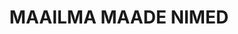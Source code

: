 ---
title: MAAILMA MAADE NIMED
title_en: Countries names
notes: 'Järgneva loendi aluseks on Emakeele Seltsi keeletoimkonna poolt 1996. a sügisel ja talvel läbi arutatud väliskohanimede, sh riiginimede kirjapilt keelekorraldussõnaraamatu kohanimelisas. Loendit on hiljem pidevalt täpsustatud ja ajakohastatud. Loend on ühtlustatud standardis ISO 3166-1 antud valikuga.'
notes_en: Countries names
category:
  - Piirkonnad ja linnad
category_en:
  - Regions and Cities
resources:
  - name: mmaad
    url: 'https://www.eki.ee/knab/mmaad.htm'
    format: HTML
    interactive: 'False'
license: OTHER
update_freq: 'http://purl.org/linked-data/sdmx/2009/code#freq-A'
organization: Eesti Keele Instituut
maintainer_name: ''
maintainer_email: ''
maintainer_phone: ''
date_issued: '2020-03-21T21:42:52.222Z'
date_modified: '2020-03-21T21:42:52.222Z'
---